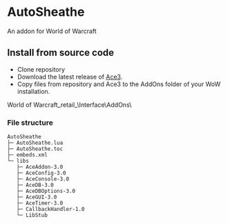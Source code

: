 # AutoSheathe

An addon for World of Warcraft

## Install from source code
- Clone repository
- Download the latest release of [Ace3](https://www.wowace.com/projects/ace3).
- Copy files from repository and Ace3 to the AddOns folder of your WoW installation.

World of Warcraft\_retail_\Interface\AddOns\

### File structure

```
AutoSheathe
├─ AutoSheathe.lua
├─ AutoSheathe.toc
├─ embeds.xml
└─ libs
   ├─ AceAddon-3.0
   ├─ AceConfig-3.0
   ├─ AceConsole-3.0
   ├─ AceDB-3.0
   ├─ AceDBOptions-3.0
   ├─ AceGUI-3.0
   ├─ AceTimer-3.0
   ├─ CallbackHandler-1.0
   └─ LibStub
```
